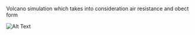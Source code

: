 Volcano simulation which takes into consideration air resistance and obect form

![Alt Text](https://media.giphy.com/media/gBORtOpJfljcBo4x85/giphy.gif)
